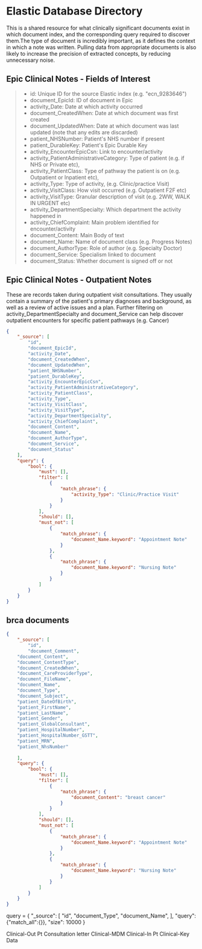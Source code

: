 # Elastic Database Directory

This is a shared resource for what clinically significant documents exist in which document index, and the corresponding query required to discover them.The type of document is incredibly important, as it defines the context in which a note was written. Pulling data from appropriate documents is also likely to increase the precision of extracted concepts, by reducing unnecessary noise.

## Epic Clinical Notes - Fields of Interest

> * id: Unique ID for the source Elastic index (e.g. "ecn_9283646")
> * document_EpicId: ID of document in Epic
> * activity_Date: Date at which activity occurred
> * document_CreatedWhen: Date at which document was first created
> * document_UpdatedWhen: Date at which document was last updated (note that any edits are discarded)
> * patient_NHSNumber: Patient's NHS number if present
> * patient_DurableKey: Patient's Epic Durable Key
> * activity_EncounterEpicCsn: Link to encounter/activity
> * activity_PatientAdministrativeCategory: Type of patient (e.g. if NHS or Private etc),
> * activity_PatientClass: Type of pathway the patient is on (e.g. Outpatient or Inpatient etc),
> * activity_Type: Type of activity, (e.g. Clinic/practice Visit)
> * activity_VisitClass: How visit occurred (e.g. Outpatient F2F etc)
> * activity_VisitType: Granular description of visit (e.g. 2WW, WALK IN URGENT etc)
> * activity_DepartmentSpecialty: Which department the activity happened in
> * activity_ChiefComplaint: Main problem identified for encounter/activity
> * document_Content: Main Body of text
> * document_Name: Name of document class (e.g. Progress Notes)
> * document_AuthorType: Role of author (e.g. Specialty Doctor)
> * document_Service: Specialism linked to document
> * document_Status: Whether document is signed off or not

## Epic Clinical Notes - Outpatient Notes

These are records taken during outpatient visit consultations. They usually contain a summary of the patient's primary diagnoses and background, as well as a review of active issues and a plan. Further filtering on activity_DepartmentSpecialty and document_Service can help discover outpatient encounters for specific patient pathways (e.g. Cancer)

```json
{
    "_source": [
        "id",
        "document_EpicId",
        "activity_Date",
        "document_CreatedWhen",
        "document_UpdatedWhen",
        "patient_NHSNumber",
        "patient_DurableKey",
        "activity_EncounterEpicCsn",
        "activity_PatientAdministrativeCategory",
        "activity_PatientClass",
        "activity_Type",
        "activity_VisitClass",
        "activity_VisitType",
        "activity_DepartmentSpecialty",
        "activity_ChiefComplaint",
        "document_Content",
        "document_Name",
        "document_AuthorType",
        "document_Service",
        "document_Status"
    ],
    "query": {
        "bool": {
            "must": [],
            "filter": [
                {
                    "match_phrase": {
                        "activity_Type": "Clinic/Practice Visit"
                    }
                }
            ],
            "should": [],
            "must_not": [
                {
                    "match_phrase": {
                        "document_Name.keyword": "Appointment Note"
                    }
                },
                {
                    "match_phrase": {
                        "document_Name.keyword": "Nursing Note"
                    }
                }
            ]
        }
    }
}
```

## brca documents
```json
{
    "_source": [
        "id",
        "document_Comment",
	"document_Content",
	"document_ContentType",
	"document_CreatedWhen",
	"document_CareProviderType",
	"document_FileName",
	"document_Name",
	"document_Type",
	"document_Subject",
	"patient_DateOfBirth",
	"patient_FirstName",
	"patient_LastName",
	"patient_Gender",
	"patient_GlobalConsultant",
	"patient_HospitalNumber",
	"patient_HospitalNumber_GSTT",
	"patient_MRN",
	"patient_NhsNumber"
	
    ],
    "query": {
        "bool": {
            "must": [],
            "filter": [
                {
                    "match_phrase": {
                        "document_Content": "breast cancer"
                    }
                }
            ],
            "should": [],
            "must_not": [
                {
                    "match_phrase": {
                        "document_Name.keyword": "Appointment Note"
                    }
                },
                {
                    "match_phrase": {
                        "document_Name.keyword": "Nursing Note"
                    }
                }
            ]
        }
    }
}
```

query = {
    "_source": [
        "id",
        "document_Type",
        "document_Name",
    ],
    "query": {"match_all":{}},
    "size": 10000
}

Clinical-Out Pt
Consultation letter
Clinical-MDM
Clinical-In Pt
Clinical-Key Data